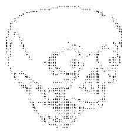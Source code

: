 ⠀⠀⠀⠀⠀⠀⠀⠀⠀⣀⣀⣀⠤⠤⠒⠒⠒⠒⠲⠦⣀⣀⡀⠀⠀⠀⠀⠀⠀⠀⠀<br>
⠀⠀⠀⢀⡠⠐⠊⠉⠁⠀⠀⠀⠀⠀⠀⠀⠀⠀⠀⠀⠀⠀⠀⠈⠙⢦⡀⠀⠀⠀⠀<br>
⠀⢀⡶⠁⠀⠀⠀⠀⠀⠀⠀⠀⠀⠀⠀⠀⠀⠀⠀⠀⠀⠀⠀⠀⠀⠀⠀⠀⢳⠀⠀<br>
⠀⡏⠀⠀⠀⠀⠀⠀⠀⠀⠀⠀⠀⠀⠀⠀⠀⠀⠀⠀⠀⠀⠀⠀⠀⠀⠀⠀⠀⢹⡄<br>
⢸⠁⡤⡀⠀⠀⠀⠀⠀⠀⠀⠀⠀⠀⠀⠀⠀⠀⠀⠀⠀⠀⠀⠀⠀⠀⠀⠀⠀⠀⢻<br>
⡏⢠⠁⠱⡀⠀⠀⠀⠀⠀⠀⠀⠀⠀⠀⠀⠀⠀⠀⠀⠀⠀⠀⠀⠀⠀⠀⠀⠀⠀⢸<br>
⡇⡞⠀⠀⢣⠀⠀⠀⠀⠀⠀⠀⠀⠀⠀⠀⠈⠠⠤⢀⠀⠀⠀⠀⠀⢀⡠⠀⠘⢆⢻<br>
⡗⡇⠀⠀⠈⢆⠀⠀⠀⠀⠀⠀⢀⣀⡠⠖⠒⠒⠢⣄⠁⠀⢀⢀⣠⠞⠉⠑⠢⣜⠀<br>
⢠⠃⠀⠀⠀⠈⣆⠀⠀⠀⠀⢠⣿⡏⠀⠀⠀⢀⣀⠈⠆⠐⠁⠈⡏⠀⠀⢀⣤⡜⡆<br>
⢸⠀⠀⠀⠀⠀⠀⠀⠀⠀⠒⣿⣿⡆⠀⠀⠀⣛⣿⡇⣤⠀⠀⠀⠑⡀⠀⠘⣘⣃⠃<br>
⠀⢇⠀⠀⡀⠀⠀⠀⠀⠀⠀⠸⣇⠙⢦⣀⠀⠈⣉⡴⠃⠀⢀⡴⡆⠳⡤⠤⠆⡇⠀<br>
⠀⠈⣏⠈⠉⢦⡀⠀⠀⠀⠀⠀⠙⠒⠈⠉⠛⡛⣫⠆⠀⢠⣾⣷⣷⠀⠀⠢⢠⠇⠀<br>
⠀⠀⠘⣧⣄⠀⣩⠢⣄⠀⠀⠀⠠⠤⠴⠚⠉⠺⠃⠀⢀⡟⣿⠙⢿⢀⣄⣤⡞⠀⠀<br>
⠀⠀⠀⠀⠙⢳⣬⠀⢼⣷⡀⢄⣤⣤⣴⣦⠴⠁⠀⠐⡜⣆⠸⣆⣘⢸⡇⠀⠀⠀⠀<br>
⠀⠀⠀⠀⠀⠈⠟⠀⠀⠙⣯⠉⠉⢒⣯⣿⠀⠀⠀⠀⠀⠈⠉⠙⠛⠈⡇⠀⠀⠀⠀<br>
⠀⠀⠀⠀⠀⠀⢸⡀⢀⣀⣈⣇⣴⣿⢏⣼⣦⡈⠑⠲⠤⣤⣀⣀⡠⠺⠇⠀⠀⠀⠀<br>
⠀⠀⠀⠀⠀⠀⠀⢧⠀⠀⠉⠉⢻⣵⣿⣿⣿⣿⢷⢠⣤⣀⣈⣀⠈⠜⠀⠀⠀⠀⠀<br>
⠀⠀⠀⠀⠀⠀⠀⠘⢣⡀⢀⡀⠀⠙⢿⣿⣿⢏⠎⣼⠋⠀⠀⠀⠀⠀⠀⠀⠀⠀⠀<br>
⠀⠀⠀⠀⠀⠀⠀⠀⠀⢹⣆⠙⠢⣕⣤⠙⠓⢋⡜⠀⠀⠀⠀⠀⠀⠀⠀⠀⠀⠀⠀<br>
⠀⠀⠀⠀⠀⠀⠀⠀⠀⠀⠈⠑⠶⢦⠭⣽⡶⠋⠀⠀⠀⠀⠀⠀⠀⠀⠀⠀⠀⠀⠀<br>
